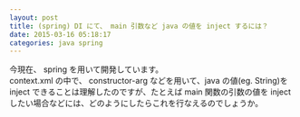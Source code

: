 ```yaml
---
layout: post
title: (spring) DI にて、 main 引数など java の値を inject するには？
date: 2015-03-16 05:18:17
categories: java spring
---
```

<p>今現在、 spring を用いて開発しています。<br>
context.xml の中で、 constructor-arg などを用いて、java の値(eg. String)を inject できることは理解したのですが、たとえば main 関数の引数の値を inject したい場合などには、どのようにしたらこれを行なえるのでしょうか。</p>
